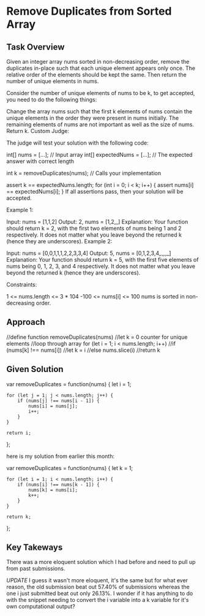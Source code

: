 # Remove Duplicates from Sorted Array

## Task Overview

Given an integer array nums sorted in non-decreasing order, remove the duplicates in-place such that each unique element appears only once. The relative order of the elements should be kept the same. Then return the number of unique elements in nums.

Consider the number of unique elements of nums to be k, to get accepted, you need to do the following things:

Change the array nums such that the first k elements of nums contain the unique elements in the order they were present in nums initially. The remaining elements of nums are not important as well as the size of nums.
Return k.
Custom Judge:

The judge will test your solution with the following code:

int[] nums = [...]; // Input array
int[] expectedNums = [...]; // The expected answer with correct length

int k = removeDuplicates(nums); // Calls your implementation

assert k == expectedNums.length;
for (int i = 0; i < k; i++) {
    assert nums[i] == expectedNums[i];
}
If all assertions pass, then your solution will be accepted.

 

Example 1:

Input: nums = [1,1,2]
Output: 2, nums = [1,2,_]
Explanation: Your function should return k = 2, with the first two elements of nums being 1 and 2 respectively.
It does not matter what you leave beyond the returned k (hence they are underscores).
Example 2:

Input: nums = [0,0,1,1,1,2,2,3,3,4]
Output: 5, nums = [0,1,2,3,4,_,_,_,_,_]
Explanation: Your function should return k = 5, with the first five elements of nums being 0, 1, 2, 3, and 4 respectively.
It does not matter what you leave beyond the returned k (hence they are underscores).
 

Constraints:

1 <= nums.length <= 3 * 104
-100 <= nums[i] <= 100
nums is sorted in non-decreasing order.

## Approach
//define function removeDuplicates(nums)
    //let k = 0 counter for unique elements
    //loop through array for (let i = 1; i < nums.length; i++)
        //if (nums[k] !== nums[i])
            //let k = i
        //else nums.slice(i)
    //return k

## Given Solution

var removeDuplicates = function(nums) {
    let i = 1;

    for (let j = 1; j < nums.length; j++) {
        if (nums[j] !== nums[i - 1]) {
            nums[i] = nums[j];
            i++;
        }
    }

    return i;    
};

here is my solution from earlier this month:

var removeDuplicates = function(nums) {
    let k = 1;

    for (let i = 1; i < nums.length; i++) {
        if (nums[i] !== nums[k - 1]) {
            nums[k] = nums[i];
            k++;
        }
    }

    return k;  
};

## Key Takeways
There was a more eloquent solution which I had before and need to pull up from past submissions.

*UPDATE* I guess it wasn't more eloquent, it's the same but for what ever reason, the old submission beat out 57.40% of submissions whereas the one i just submitted beat out only 26.13%. I wonder if it has anything to do with the snippet needing to convert the i variable into a k variable for it's own computational output?

